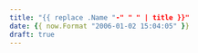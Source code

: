 ```yaml
---
title: "{{ replace .Name "-" " " | title }}"
date: {{ now.Format "2006-01-02 15:04:05" }}
draft: true
---
```


